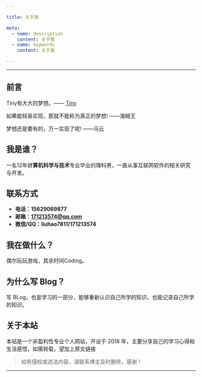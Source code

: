 ```yaml
---

title: 关于我

meta:
  - name: description
    content: 关于我
  - name: keywords
    content: 关于我

---
```


---

## 前言

Tiny有大大的梦想。—— [Tiny](https://baike.baidu.com/item/%E5%B0%8F%E5%B0%8F/7349310?fr=aladdin)

如果能轻易实现，那就不能称为真正的梦想!  ——海贼王

梦想还是要有的，万一实现了呢!  ——马云

## 我是谁？

一名12年**计算机科学与技术**专业毕业的理科男，一直从事互联网软件的相关研究与开发。

## 联系方式

- **电话：15629069877**
- **邮箱：171213574@qq.com**
- **微信/QQ：liuhao7811/171213574**

## 我在做什么？

偶尔玩玩游戏，其余时间Coding。

## 为什么写 Blog？

写 BLog，也是学习的一部分，能够重新认识自己所学的知识，也能记录自己所学的知识。

## 关于本站

本站是一个非盈利性专业个人网站，开设于 2018 年，主要分享自己的学习心得和生活感悟，如需转载，望加上原文链接

> 如有侵权或违法内容，请联系博主及时删除，感谢！

---
